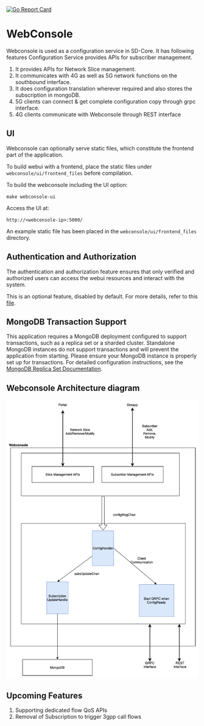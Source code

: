 <!--
SPDX-FileCopyrightText: 2021 Open Networking Foundation <info@opennetworking.org>
Copyright 2019 free5GC.org
SPDX-FileCopyrightText: 2024 Canonical Ltd.
SPDX-License-Identifier: Apache-2.0
-->
[![Go Report Card](https://goreportcard.com/badge/github.com/omec-project/webconsole)](https://goreportcard.com/report/github.com/omec-project/webconsole)

# WebConsole

Webconsole is used as a configuration service in SD-Core. It has following
features Configuration Service provides APIs for subscriber management.

1. It provides APIs for Network Slice management.
2. It  communicates with 4G as well as 5G network functions on the southbound interface.
3. It does configuration translation wherever required and also stores the subscription in mongoDB.
4. 5G clients can connect & get complete configuration copy through grpc interface.
5. 4G clients communicate with Webconsole through REST interface

## UI

Webconsole can optionally serve static files, which constitute the frontend part of the application.

To build webui with a frontend, place the static files under `webconsole/ui/frontend_files` before compilation.

To build the webconsole including the UI option:
```
make webconsole-ui
```

Access the UI at:
```
http://<webconsole-ip>:5000/
```

An example static file has been placed in the `webconsole/ui/frontend_files` directory.

## Authentication and Authorization

The authentication and authorization feature ensures that only verified and authorized users can access the webui resources and interact with the system.

This is an optional feature, disabled by default. For more details, refer to this [file](backend/auth/README.md).

##  MongoDB Transaction Support

This application requires a MongoDB deployment configured to support transactions, such as a replica set or a sharded cluster. Standalone MongoDB instances do not support transactions and will prevent the application from starting. Please ensure your MongoDB instance is properly set up for transactions. For detailed configuration instructions, see the [MongoDB Replica Set Documentation](https://www.mongodb.com/docs/kubernetes-operator/current/tutorial/deploy-replica-set/).

## Webconsole Architecture diagram

![Architecture](/docs/images/architecture1.png)

## Upcoming Features

1. Supporting dedicated flow QoS APIs
2. Removal of Subscription to trigger 3gpp call flows
